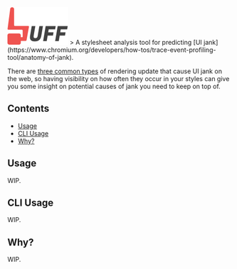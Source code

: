 <img src="./buff-logo.svg" width="136"/>
> A stylesheet analysis tool for predicting [UI jank](https://www.chromium.org/developers/how-tos/trace-event-profiling-tool/anatomy-of-jank).

There are [three common types](#why) of rendering update that cause UI jank on the web, so having visibility on how often they occur in your styles can give you some insight on potential causes of jank you need to keep on top of.

## Contents
- [Usage](#usage)
- [CLI Usage](#cli)
- [Why?](#why)

## Usage
WIP.

## CLI Usage
WIP.

## Why?
WIP.
